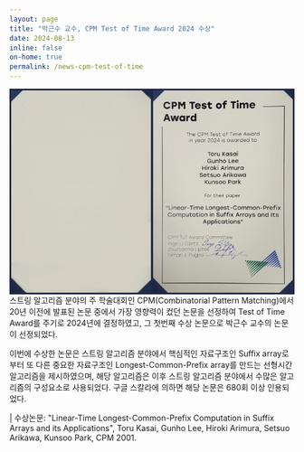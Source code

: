 ```yaml
---
layout: page
title: "박근수 교수, CPM Test of Time Award 2024 수상"
date: 2024-08-13
inline: false
on-home: true
permalink: /news-cpm-test-of-time
---
```


<div class='summary'>
<img src='assets/img/test-of-time-award-side.jpg' alt='test-of-time-award' style='width:960px;position:relative;margin:auto;top:0px;overflow:auto;display:block;'>
스트링 알고리즘 분야의 주 학술대회인 CPM(Combinatorial Pattern Matching)에서 20년 이전에 발표된 논문 중에서 가장 영향력이 컸던 논문을 선정하여 Test of Time Award를 주기로 2024년에 결정하였고, 그 첫번째 수상 논문으로 박근수 교수의 논문이 선정되었다.
</div>

이번에 수상한 논문은 스트링 알고리즘 분야에서 핵심적인 자료구조인 Suffix array로부터 또 다른 중요한 자료구조인 Longest-Common-Prefix array를 만드는 선형시간 알고리즘을 제시하였으며, 해당 알고리즘은 이후 스트링 알고리즘 분야에서 수많은 알고리즘의 구성요소로 사용되었다. 구글 스칼라에 의하면 해당 논문은 680회 이상 인용되었다.

| 수상논문: "Linear-Time Longest-Common-Prefix Computation in Suffix Arrays and its Applications", Toru Kasai, Gunho Lee, Hiroki Arimura, Setsuo Arikawa, Kunsoo Park, CPM 2001.
